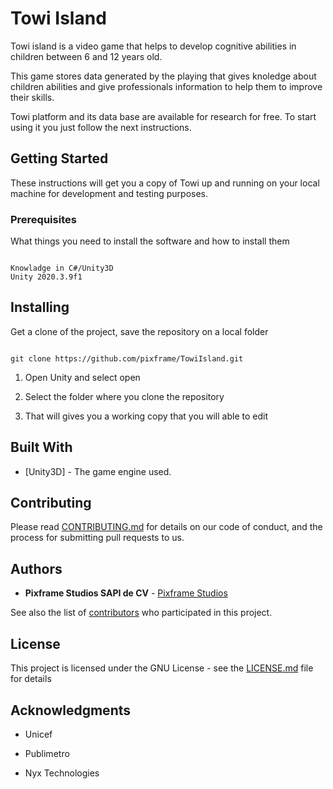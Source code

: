 # Towi Island

Towi island is a video game that helps to develop cognitive abilities in children between 6 and 12 years old.

This game stores data generated by the playing that gives knoledge about children abilities and give professionals information to help them to improve their skills.

Towi platform and its data base are available for research for free. To start using it you just follow the next instructions.

## Getting Started


These instructions will get you a copy of Towi up and running on your local machine for development and testing purposes.

### Prerequisites


What things you need to install the software and how to install them

```

Knowladge in C#/Unity3D
Unity 2020.3.9f1

```


## Installing

Get a clone of the project, save the repository on a local folder

```

git clone https://github.com/pixframe/TowiIsland.git

```

1. Open Unity and select open

2. Select the folder where you clone the repository

3. That will gives you a working copy that you will able to edit


## Built With


* [Unity3D] - The game engine used.

## Contributing

Please read [CONTRIBUTING.md](https://github.com/pixframe/towi/blob/master/CONTRIBUTING.md) for details on our code of conduct, and the process for submitting pull requests to us.

## Authors


* **Pixframe Studios SAPI de CV**  - [Pixframe Studios](https://www.pixframestudios.com)


See also the list of [contributors](https://github.com/pixframe/towi_portal/contributors) who participated in this project.



## License


This project is licensed under the GNU License - see the [LICENSE.md](LICENSE.md) file for details



## Acknowledgments


* Unicef

* Publimetro

* Nyx Technologies
